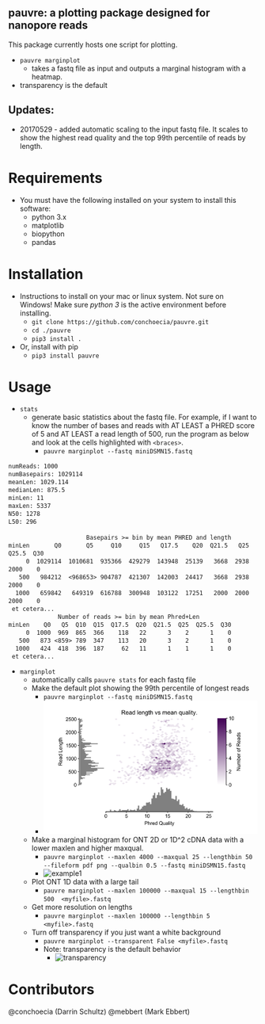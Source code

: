 ## pauvre: a plotting package designed for nanopore reads

This package currently hosts one script for plotting.

- `pauvre marginplot`
  - takes a fastq file as input and outputs a marginal histogram with a heatmap.
- transparency is the default

## Updates:
- 20170529 - added automatic scaling to the input fastq file. It
  scales to show the highest read quality and the top 99th percentile
  of reads by length.

# Requirements

- You must have the following installed on your system to install this software:
  - python 3.x
  - matplotlib
  - biopython
  - pandas

# Installation

- Instructions to install on your mac or linux system. Not sure on
  Windows! Make sure *python 3* is the active environment before
  installing.
  - `git clone https://github.com/conchoecia/pauvre.git`
  - `cd ./pauvre`
  - `pip3 install .`
- Or, install with pip
  - `pip3 install pauvre`

# Usage
- `stats`
  - generate basic statistics about the fastq file. For example, if I
    want to know the number of bases and reads with AT LEAST a PHRED
    score of 5 and AT LEAST a read length of 500, run the program as below 
    and look at the cells highlighted with `<braces>`.
    - `pauvre marginplot --fastq miniDSMN15.fastq`


```
numReads: 1000
numBasepairs: 1029114
meanLen: 1029.114
medianLen: 875.5
minLen: 11
maxLen: 5337
N50: 1278
L50: 296

                      Basepairs >= bin by mean PHRED and length
minLen       Q0       Q5     Q10     Q15   Q17.5    Q20  Q21.5   Q25  Q25.5  Q30
     0  1029114  1010681  935366  429279  143948  25139   3668  2938   2000    0
   500   984212  <968653> 904787  421307  142003  24417   3668  2938   2000    0
  1000   659842   649319  616788  300948  103122  17251   2000  2000   2000    0
 et cetera...
              Number of reads >= bin by mean Phred+Len
minLen    Q0   Q5  Q10  Q15  Q17.5  Q20  Q21.5  Q25  Q25.5  Q30
     0  1000  969  865  366    118   22      3    2      1    0
   500   873 <859> 789  347    113   20      3    2      1    0
  1000   424  418  396  187     62   11      1    1      1    0
 et cetera...
```

- `marginplot`
  - automatically calls `pauvre stats` for each fastq file
  - Make the default plot showing the 99th percentile of longest reads
    - `pauvre marginplot --fastq miniDSMN15.fastq`
    - ![default](files/default_miniDSMN15.png)
  - Make a marginal histogram for ONT 2D or 1D^2 cDNA data with a
    lower maxlen and higher maxqual.
    - `pauvre marginplot --maxlen 4000 --maxqual 25 --lengthbin 50 --fileform pdf png --qualbin 0.5 --fastq miniDSMN15.fastq`
    - ![example1](files/miniDSMN15.png)
  - Plot ONT 1D data with a large tail
    - `pauvre marginplot --maxlen 100000 --maxqual 15 --lengthbin 500  <myfile>.fastq`
  - Get more resolution on lengths
    - `pauvre marginplot --maxlen 100000 --lengthbin 5  <myfile>.fastq`
  - Turn off transparency if you just want a white background
    - `pauvre marginplot --transparent False <myfile>.fastq`
    - Note: transparency is the default behavior
      - ![transparency](files/transparency.001.jpeg)

# Contributors

@conchoecia (Darrin Schultz)
@mebbert (Mark Ebbert)
